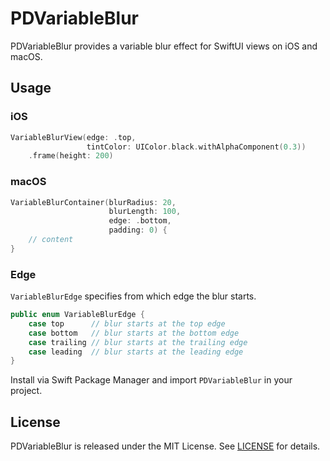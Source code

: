 # PDVariableBlur

PDVariableBlur provides a variable blur effect for SwiftUI views on iOS and macOS.

## Usage

### iOS

```swift
VariableBlurView(edge: .top,
                 tintColor: UIColor.black.withAlphaComponent(0.3))
    .frame(height: 200)
```

### macOS

```swift
VariableBlurContainer(blurRadius: 20,
                      blurLength: 100,
                      edge: .bottom,
                      padding: 0) {
    // content
}
```

### Edge

`VariableBlurEdge` specifies from which edge the blur starts.

```swift
public enum VariableBlurEdge {
    case top      // blur starts at the top edge
    case bottom   // blur starts at the bottom edge
    case trailing // blur starts at the trailing edge
    case leading  // blur starts at the leading edge
}
```

Install via Swift Package Manager and import `PDVariableBlur` in your project.

## License

PDVariableBlur is released under the MIT License. See [LICENSE](LICENSE) for details.
